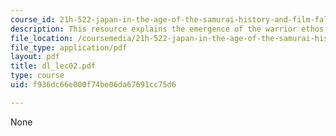 ```yaml
---
course_id: 21h-522-japan-in-the-age-of-the-samurai-history-and-film-fall-2006
description: This resource explains the emergence of the warrior ethos.
file_location: /coursemedia/21h-522-japan-in-the-age-of-the-samurai-history-and-film-fall-2006/f936dc66e000f74be06da67691cc75d6_dl_lec02.pdf
file_type: application/pdf
layout: pdf
title: dl_lec02.pdf
type: course
uid: f936dc66e000f74be06da67691cc75d6

---
```

None